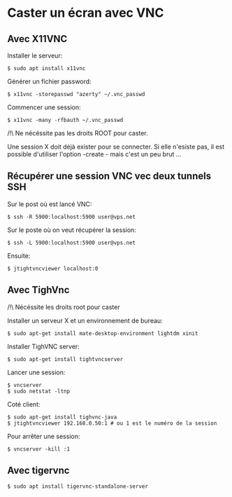 # Caster un écran avec VNC

## Avec X11VNC

Installer le serveur:

	$ sudo apt install x11vnc

Générer un fichier password:

	$ x11vnc -storepasswd "azerty" ~/.vnc_passwd 

Commencer une session:

	$ x11vnc -many -rfbauth ~/.vnc_passwd  

/!\ Ne nécéssite pas les droits ROOT pour caster.

Une session X doit déjà exister pour se connecter. Si elle n'esiste pas, il est possible
d'utiliser l'option -create - mais c'est un peu brut ...

## Récupérer une session VNC vec deux tunnels SSH

Sur le post où est lancé VNC:

	$ ssh -R 5900:localhost:5900 user@vps.net 

Sur le poste où on veut récupérer la session:

	$ ssh -L 5900:localhost:5900 user@vps.net 

Ensuite:

	$ jtightvncviewer localhost:0 

## Avec TighVnc

/!\ Nécéssite les droits root pour caster

Installer un serveur X et un environnement de bureau:

	$ sudo apt-get install mate-desktop-environment lightdm xinit

Installer TighVNC server:

	$ sudo apt-get install tightvncserver 

Lancer une session:
	
	$ vncserver 
	$ sudo netstat -ltnp

Coté client:

	$ sudo apt-get install tighvnc-java
	$ jtightvncviewer 192.168.0.50:1 # ou 1 est le numéro de la session

Pour arrêter une session:

	$ vncserver -kill :1

## Avec tigervnc

	$ sudo apt install tigervnc-standalone-server

